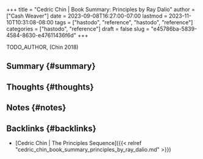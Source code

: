 +++
title = "Cedric Chin | Book Summary: Principles by Ray Dalio"
author = ["Cash Weaver"]
date = 2023-09-08T16:27:00-07:00
lastmod = 2023-11-10T10:31:08-08:00
tags = ["hastodo", "reference", "hastodo", "reference"]
categories = ["hastodo", "reference"]
draft = false
slug = "e45786ba-5839-4584-8630-e47611436f6d"
+++

TODO_AUTHOR, (Chin 2018)


## Summary {#summary}


## Thoughts {#thoughts}


## Notes {#notes}


## Backlinks {#backlinks}

-   [Cedric Chin | The Principles Sequence]({{< relref "cedric_chin_book_summary_principles_by_ray_dalio.md" >}})
